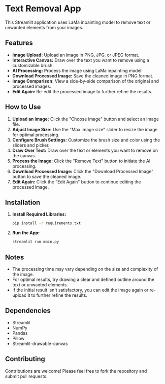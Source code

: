 
# Text Removal App

This Streamlit application uses LaMa inpainting model to remove text or unwanted elements from your images. 

## Features

* **Image Upload:** Upload an image in PNG, JPG, or JPEG format.
* **Interactive Canvas:** Draw over the text you want to remove using a customizable brush.
* **AI Processing:** Process the image using LaMa inpainting model
* **Download Processed Image:** Save the cleaned image in PNG format.
* **Image Comparison:** View a side-by-side comparison of the original and processed images.
* **Edit Again:** Re-edit the processed image to further refine the results.

## How to Use

1. **Upload an Image:** Click the "Choose image" button and select an image file.
2. **Adjust Image Size:** Use the "Max image size" slider to resize the image for optimal processing.
3. **Configure Brush Settings:** Customize the brush size and color using the sliders and picker.
4. **Draw Over Text:** Draw over the text or elements you want to remove on the canvas.
5. **Process the Image:** Click the "Remove Text" button to initiate the AI processing.
6. **Download Processed Image:** Click the "Download Processed Image" button to save the cleaned image.
7. **Edit Again:** Click the "Edit Again" button to continue editing the processed image.

## Installation

1. **Install Required Libraries:** 
   ```bash
   pip install -r requirements.txt
   ```

2. **Run the App:**
   ```bash
   streamlit run main.py
   ```

## Notes

* The processing time may vary depending on the size and complexity of the image.
* For optimal results, try drawing a clear and defined outline around the text or unwanted elements.
* If the initial result isn't satisfactory, you can edit the image again or re-upload it to further refine the results.

## Dependencies

* Streamlit
* NumPy
* Pandas
* Pillow
* Streamlit-drawable-canvas

## Contributing

Contributions are welcome! Please feel free to fork the repository and submit pull requests.
